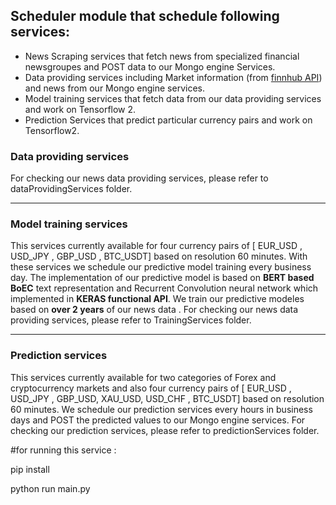 ## Scheduler module that schedule following services:

- News Scraping services that fetch news from specialized financial newsgroupes and POST data to our Mongo engine Services.
- Data providing services including Market information (from [finnhub API](https://finnhub.io/)) and news from our Mongo engine services. 
- Model training services that fetch data from our data providing services and work on Tensorflow 2. 
- Prediction Services that predict particular currency pairs and work on Tensorflow2.

### Data providing services
For checking our news data providing services, please refer to dataProvidingServices folder.

<hr/>

### Model training services
This services currently available for four currency pairs of [ EUR_USD , USD_JPY , GBP_USD , BTC_USDT] based on resolution 60 minutes.
With these services we schedule our predictive model training every business day. The implementation of our predictive model is based on **BERT based BoEC** text representation and Recurrent Convolution neural network which implemented in **KERAS functional API**.
We train our predictive modeles based on **over 2 years** of our news data .
For checking our news data providing services, please refer to TrainingServices folder.

<hr/>

### Prediction services
This services currently available for two categories of Forex and cryptocurrency markets and also four currency pairs of [ EUR_USD , USD_JPY , GBP_USD, XAU_USD, USD_CHF  , BTC_USDT] based on resolution 60 minutes.
We schedule our prediction services every hours in business days and POST the predicted values to our Mongo engine services.
For checking our prediction services, please refer to predictionServices folder.

#for running this service :

pip install

python run main.py

